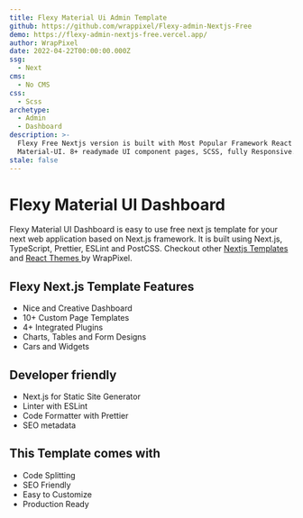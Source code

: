 ```yaml
---
title: Flexy Material Ui Admin Template
github: https://github.com/wrappixel/Flexy-admin-Nextjs-Free
demo: https://flexy-admin-nextjs-free.vercel.app/
author: WrapPixel
date: 2022-04-22T00:00:00.000Z
ssg:
  - Next
cms:
  - No CMS
css:
  - Scss
archetype:
  - Admin
  - Dashboard
description: >-
  Flexy Free Nextjs version is built with Most Popular Framework React
  Material-UI. 8+ readymade UI component pages, SCSS, fully Responsive.
stale: false
---
```


# Flexy Material UI Dashboard

Flexy Material UI Dashboard is easy to use free next js template for your next web application based on Next.js framework. It is built using Next.js, TypeScript, Prettier, ESLint and PostCSS.
Checkout other <a href="https://www.wrappixel.com/templates/category/nextjs/">Nextjs Templates</a> and <a href="https://www.wrappixel.com/templates/category/react-templates/">React Themes </a> by WrapPixel.

## Flexy Next.js Template Features

* Nice and Creative Dashboard   
* 10+ Custom Page Templates
* 4+ Integrated Plugins
* Charts, Tables and Form Designs
* Cars and Widgets

## Developer friendly

* Next.js for Static Site Generator
* Linter with ESLint
* Code Formatter with Prettier
* SEO metadata

## This Template comes with

* Code Splitting
* SEO Friendly
* Easy to Customize
* Production Ready



  
